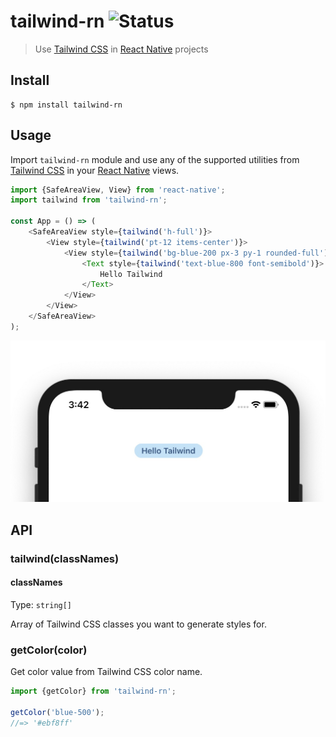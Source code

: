 # tailwind-rn ![Status](https://github.com/vadimdemedes/tailwind-rn/workflows/Test/badge.svg)

> Use [Tailwind CSS](https://tailwindcss.com) in [React Native](https://reactnative.dev) projects

## Install

```
$ npm install tailwind-rn
```

## Usage

Import `tailwind-rn` module and use any of the supported utilities from [Tailwind CSS](https://tailwindcss.com) in your [React Native](https://reactnative.dev) views.

```js
import {SafeAreaView, View} from 'react-native';
import tailwind from 'tailwind-rn';

const App = () => (
	<SafeAreaView style={tailwind('h-full')}>
		<View style={tailwind('pt-12 items-center')}>
			<View style={tailwind('bg-blue-200 px-3 py-1 rounded-full')}>
				<Text style={tailwind('text-blue-800 font-semibold')}>
					Hello Tailwind
				</Text>
			</View>
		</View>
	</SafeAreaView>
);
```

<img src="screenshot.jpg" width="544">

## API

### tailwind(classNames)

#### classNames

Type: `string[]`

Array of Tailwind CSS classes you want to generate styles for.

### getColor(color)

Get color value from Tailwind CSS color name.

```js
import {getColor} from 'tailwind-rn';

getColor('blue-500');
//=> '#ebf8ff'
```
